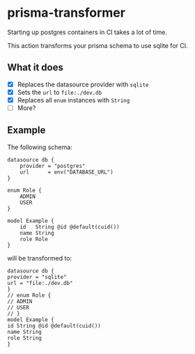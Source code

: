 # prisma-transformer

Starting up postgres containers in CI takes a lot of time.

This action transforms your prisma schema to use sqlite for CI.

## What it does

- [x] Replaces the datasource provider with `sqlite`
- [x] Sets the `url` to `file:./dev.db`
- [x] Replaces all `enum` instances with `String`
- [ ] More?

## Example

The following schema:

```prisma
datasource db {
    provider = "postgres"
    url      = env("DATABASE_URL")
}

enum Role {
    ADMIN
    USER
}

model Example {
    id   String @id @default(cuid())
    name String
    role Role
}
```

will be transformed to:

```prisma
datasource db {
provider = "sqlite"
url = "file:./dev.db"
}
// enum Role {
// ADMIN
// USER
// }
model Example {
id String @id @default(cuid())
name String
role String
}
```

